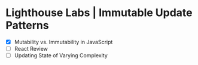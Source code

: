# Lighthouse Labs | Immutable Update Patterns

* [X] Mutability vs. Immutability in JavaScript
* [ ] React Review
* [ ] Updating State of Varying Complexity
